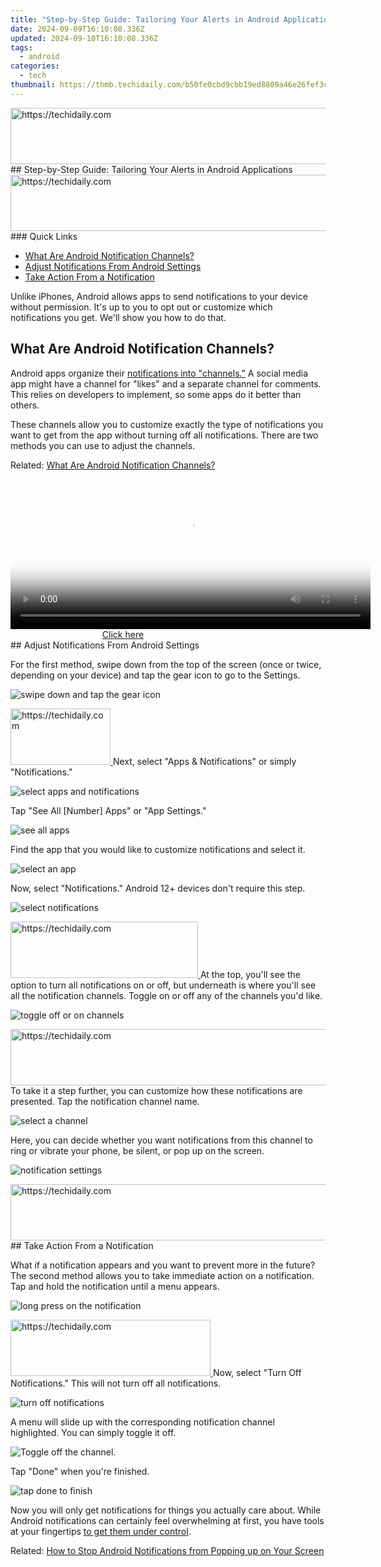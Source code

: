 ```yaml
---
title: "Step-by-Step Guide: Tailoring Your Alerts in Android Applications"
date: 2024-09-09T16:10:08.336Z
updated: 2024-09-10T16:10:08.336Z
tags:
  - android
categories:
  - tech
thumbnail: https://thmb.techidaily.com/b50fe0cbd9cbb19ed8809a46e26fef3c1e35eecf8f5029c9276b28fff4f6f7be.jpg
---
```


<!-- affiliate ads begin -->
<a href="https://ephamedtechinc.pxf.io/c/5597632/2136626/26400" target="_top" id="2136626">
  <img src="//a.impactradius-go.com/display-ad/26400-2136626" border="0" alt="https://techidaily.com" width="728" height="90"/>
</a>
<img height="0" width="0" src="https://ephamedtechinc.pxf.io/i/5597632/2136626/26400" style="position:absolute;visibility:hidden;" border="0" />
<!-- affiliate ads end -->
## Step-by-Step Guide: Tailoring Your Alerts in Android Applications

<!-- affiliate ads begin -->
<a href="https://appsumo.8odi.net/c/5597632/2123750/7443" target="_top" id="2123750">
  <img src="//a.impactradius-go.com/display-ad/7443-2123750" border="0" alt="https://techidaily.com" width="728" height="90"/>
</a>
<img height="0" width="0" src="https://appsumo.8odi.net/i/5597632/2123750/7443" style="position:absolute;visibility:hidden;" border="0" />
<!-- affiliate ads end -->
### Quick Links

* [What Are Android Notification Channels?](https://vimeo-videos.techidaily.com/2024-approved-speedy-views-on-vimeo-how/)
* [Adjust Notifications From Android Settings](https://some-guidance.techidaily.com/the-ultimate-4k-aerial-experience-with-xiaomis-drone-for-2024/)
* [Take Action From a Notification](https://activate-lock.techidaily.com/in-2024-top-7-icloud-activation-bypass-tools-for-your-iphone-8-by-drfone-ios/)

 Unlike iPhones, Android allows apps to send notifications to your device without permission. It's up to you to opt out or customize which notifications you get. We'll show you how to do that.

##  What Are Android Notification Channels?

 Android apps organize their [notifications into "channels."](https://apple-account.techidaily.com/how-to-fix-when-apple-account-locked-on-iphone-8-by-drfone-ios/) A social media app might have a channel for "likes" and a separate channel for comments. This relies on developers to implement, so some apps do it better than others.

 These channels allow you to customize exactly the type of notifications you want to get from the app without turning off all notifications. There are two methods you can use to adjust the channels.

Related: [What Are Android Notification Channels?](https://apple-account.techidaily.com/how-to-fix-when-apple-account-locked-on-iphone-8-by-drfone-ios/) 

<!-- affiliate ads begin -->
<span id="1983473">
					<video width="576" height="240" style="cursor:pointer"
           poster="//a.impactradius-go.com/display-clicktoplayimage/1983473.png"
           onclick="if(!this.playClicked){this.play();this.setAttribute('controls',true);this.playClicked=true;}">
	   <source src="//a.impactradius-go.com/display-ad/22993-1983473">
	   <img src="//a.impactradius-go.com/display-clicktoplayimage/1983473.png" style="border: none; height: 100%; width: 100%; object-fit: contain">
	</video>
	<div style="width:360px;text-align:center"><a href="javascript:window.open(decodeURIComponent('https%3A%2F%2Fhomestyler.sjv.io%2Fc%2F5597632%2F1983473%2F22993'), '_blank');void(0);">Click here</a></div>
</span>
<img height="0" width="0" src="https://imp.pxf.io/i/5597632/1983473/22993" style="position:absolute;visibility:hidden;" border="0" />
<!-- affiliate ads end -->
##  Adjust Notifications From Android Settings

 For the first method, swipe down from the top of the screen (once or twice, depending on your device) and tap the gear icon to go to the Settings.

![swipe down and tap the gear icon](https://static1.howtogeekimages.com/wordpress/wp-content/uploads/2021/02/2021-02-01_15-32-22.png) 

<!-- affiliate ads begin -->
<a href="https://25home.pxf.io/c/5597632/2123469/16836" target="_top" id="2123469">
  <img src="//a.impactradius-go.com/display-ad/16836-2123469" border="0" alt="https://techidaily.com" width="160" height="90"/>
</a>
<img height="0" width="0" src="https://25home.pxf.io/i/5597632/2123469/16836" style="position:absolute;visibility:hidden;" border="0" />
<!-- affiliate ads end -->
 Next, select "Apps & Notifications" or simply "Notifications."

![select apps and notifications](https://static1.howtogeekimages.com/wordpress/wp-content/uploads/2021/02/2021-02-02_15-08-17.png) 

 Tap "See All \[Number\] Apps" or "App Settings."

![see all apps](https://static1.howtogeekimages.com/wordpress/wp-content/uploads/2021/02/2021-02-02_15-08-34.png) 

 Find the app that you would like to customize notifications and select it.

![select an app](https://static1.howtogeekimages.com/wordpress/wp-content/uploads/2021/02/2021-02-25_15-38-19.png) 

 Now, select "Notifications." Android 12+ devices don't require this step.

![select notifications](https://static1.howtogeekimages.com/wordpress/wp-content/uploads/2021/02/2021-02-25_15-38-42.png) 

<!-- affiliate ads begin -->
<a href="https://aligracehair.sjv.io/c/5597632/2115916/19272" target="_top" id="2115916">
  <img src="//a.impactradius-go.com/display-ad/19272-2115916" border="0" alt="https://techidaily.com" width="300" height="90"/>
</a>
<img height="0" width="0" src="https://aligracehair.sjv.io/i/5597632/2115916/19272" style="position:absolute;visibility:hidden;" border="0" />
<!-- affiliate ads end -->
 At the top, you'll see the option to turn all notifications on or off, but underneath is where you'll see all the notification channels. Toggle on or off any of the channels you'd like.

![toggle off or on channels](https://static1.howtogeekimages.com/wordpress/wp-content/uploads/2021/02/2021-02-25_15-52-42.png) 

<!-- affiliate ads begin -->
<a href="https://ephamedtechinc.pxf.io/c/5597632/2137203/26400" target="_top" id="2137203">
  <img src="//a.impactradius-go.com/display-ad/26400-2137203" border="0" alt="https://techidaily.com" width="728" height="90"/>
</a>
<img height="0" width="0" src="https://ephamedtechinc.pxf.io/i/5597632/2137203/26400" style="position:absolute;visibility:hidden;" border="0" />
<!-- affiliate ads end -->
 To take it a step further, you can customize how these notifications are presented. Tap the notification channel name.

![select a channel](https://static1.howtogeekimages.com/wordpress/wp-content/uploads/2021/02/2021-02-25_15-52-30.png) 

 Here, you can decide whether you want notifications from this channel to ring or vibrate your phone, be silent, or pop up on the screen.

![notification settings](https://static1.howtogeekimages.com/wordpress/wp-content/uploads/2021/02/2021-02-25_15-54-41.png) 

<!-- affiliate ads begin -->
<a href="https://unicoeye.pxf.io/c/5597632/2134241/18498" target="_top" id="2134241">
  <img src="//a.impactradius-go.com/display-ad/18498-2134241" border="0" alt="https://techidaily.com" width="728" height="90"/>
</a>
<img height="0" width="0" src="https://unicoeye.pxf.io/i/5597632/2134241/18498" style="position:absolute;visibility:hidden;" border="0" />
<!-- affiliate ads end -->
##  Take Action From a Notification

 What if a notification appears and you want to prevent more in the future? The second method allows you to take immediate action on a notification. Tap and hold the notification until a menu appears.

![long press on the notification](https://static1.howtogeekimages.com/wordpress/wp-content/uploads/2021/02/2021-02-25_16-00-34.png) 

<!-- affiliate ads begin -->
<a href="https://bluettius.sjv.io/c/5597632/2139109/17108" target="_top" id="2139109">
  <img src="//a.impactradius-go.com/display-ad/17108-2139109" border="0" alt="https://techidaily.com" width="320" height="90"/>
</a>
<img height="0" width="0" src="https://bluettius.sjv.io/i/5597632/2139109/17108" style="position:absolute;visibility:hidden;" border="0" />
<!-- affiliate ads end -->
 Now, select "Turn Off Notifications." This will not turn off all notifications.

![turn off notifications](https://static1.howtogeekimages.com/wordpress/wp-content/uploads/2021/02/2021-02-25_16-02-01.png) 

 A menu will slide up with the corresponding notification channel highlighted. You can simply toggle it off.

![Toggle off the channel.](https://static1.howtogeekimages.com/wordpress/wp-content/uploads/2021/09/2021-09-01_16-49-17.png) 

 Tap "Done" when you're finished.

![tap done to finish](https://static1.howtogeekimages.com/wordpress/wp-content/uploads/2021/02/2021-02-25_16-03-15.png) 

 Now you will only get notifications for things you actually care about. While Android notifications can certainly feel overwhelming at first, you have tools at your fingertips [to get them under control](https://screen-recording.techidaily.com/new-ultimate-choices-in-video-collaboration-software-for-2024/).

Related: [How to Stop Android Notifications from Popping up on Your Screen](https://screen-recording.techidaily.com/new-ultimate-choices-in-video-collaboration-software-for-2024/)

<ins class="adsbygoogle"
     style="display:block"
     data-ad-format="autorelaxed"
     data-ad-client="ca-pub-7571918770474297"
     data-ad-slot="1223367746"></ins>



<ins class="adsbygoogle"
     style="display:block"
     data-ad-client="ca-pub-7571918770474297"
     data-ad-slot="8358498916"
     data-ad-format="auto"
     data-full-width-responsive="true"></ins>


